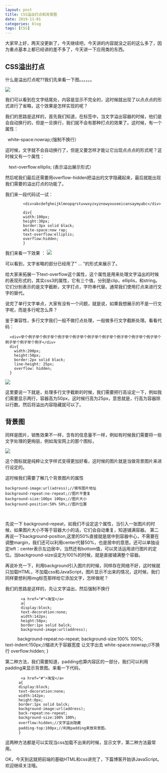 ```yaml
---
layout: post
title: CSS溢出打点和背景图
date: 2019-11-01
categories: blog
tags: [CSS]
---
```


大家早上好，两天没更新了，今天继续吧，今天讲的内容就没之前的这么多了，因为重点基本上都已经讲的差不多了，今天讲一下应用类的东西。

## CSS溢出打点

什么是溢出打点呢??我们先来看一下图。。。。。。

<img src="http://os310ujuc.bkt.clouddn.com/code.PNG">

我们可以看到在文字结尾处，内容是显示不完全的，这时候就出现了以点点点的形式进行了省略，这个效果是怎样实现的呢？

我们的思路是这样的，首先我们知道，在标签中，当文字溢出容器的时候，他们是会自动换行的，但是一旦换行，我们就不会有那种打点的效果了。这时候，有一个属性：

    white-space:nowrap;(强制不换行）
    

这时候，文字就不会自动换行了，但是又要怎样才能让它出现点点点的形式呢？这时候又有一个属性：

    text-overflow:elliplis; (表示溢出展示形式）
    

然后呢我们最后还需要用overflow-hidden把溢出的文字隐藏起来，最后就能出现我们需要的溢出打点的功能了。

我们来一段代码试一试：

            <div>abcdefgheijklmnopqrstuvwxyzxyznowyouseeicansaymyabc</div>
          
            div{
            width:100px;
            height:30px;
            border:3px solid black;
            white-space:now rap;
            text-overflow:elliplis;
            overflow:hidden;
            }

我们来看一下效果 ：
<img src="http://os310ujuc.bkt.clouddn.com/overfolw.PNG">

可以看到，文字省略的部分已经用了" ... "的形式来展示了。

给大家来拓展一下text-overflow这个属性，这个属性是用来处理文字溢出的时候的表现形式的，其实css3的属性，它有三个值，分别是clip，elliplis，和string。
它们分别表示的是文字截断，文字打点，字符串代替。通常我们使用打点来进行文字的替代。

说完了单行文字单点，大家有没有一个问题，就是说，如果我想展示的不是一行文字呢，而是多行呢怎么弄？

鉴于兼容性，多行文字我们一般不做打点处理，一般做多行文字截断处理。看看代码：

      <div>举个例子举个例子举个例子举个例子举个例子举个例子举个例子举个例子举个例子举个例子举个例子举个例子</div>
      div{
        width:200px;
        height:50px;
        border:2px solid black;
        line-height: 25px;
        overflow: hidden;
      }

<img src="http://os310ujuc.bkt.clouddn.com/oththh.PNG">

这里要说一下就是，处理多行文字截断的时候，我们需要把行高设定一下，例如我们需要显示两行，容器高为50px，这时候行高为25px，意思就是，行高为容器除以行数。然后将溢出内容隐藏就可以了。

## 背景图

同样是图片，销售效果不一样，含有的信息量不一样，例如有时候我们需要将一些文字处理的更绚丽，例如淘宝网上的那个图标，

<img src="http://os310ujuc.bkt.clouddn.com/tb.PNG">

这个图标就是纯粹让文字样式变得更加好看，这时候的图片就是当做背景图片来进行设定的。

这时候我们需要了解几个背景图片的属性


    background-image:url(adress);//填写图片地址
    background-repeat:no-repeat;//图片不重复
    background-size:100px 100px;//图片大小
    background-position:50% 50%;//图片位置
  
  
先说一下 background-repeat，如我们不设定这个属性，当引入一张图片的时候，如果图片大小不等于容器大小的话，它们会自动重复，知道铺满容器。
第二再说一下background-position,这里的50%直接就是居中到容器中心，不需要在调整margin，我们还可以利用center代替50%，也是居中的意思。还可以单独设定left：center表示左边居中，当然还有bottom值，可以灵活运用进行图片的定位。当background-size设定为100%的时候，就是直接铺满整个容器。

再说补充一下，利用background引入图片的时候，同样存在网络不好，这时候就只加载HTML，不加载css和JavaScript，图片显示不出来的情况，这时候，我们同样要想利用img标签那样给它添加文字，怎样做呢？

我们的思路是这样的，先让文字溢出，然后强制不换行

           <a href="#">淘宝</a>
           a{
           display:block;
           text-decoration:none;
           width:142px;
           height:58px;
           border:1px solid balck;
           background-image:url(address);
           background-repeat:no-repeat;
           background-size:100% 100%;            
           text-indent:150px;//缩进大于容器宽度 让文字出去 
           white-space:nowrap;//不换行
           overflow:hidden;
           }

第二种方法，我们需要知道，padding也算内容区的一部分，我们可以利用padding来显示背景图。来看一下代码，



           <a href="#">淘宝</a>
          a{
          display:block;
          text-decoration:none;
          width:142px;
          height:0px;
          border:1px solid balck;
          background-image:url(address);
          back-repeat:no-repeat;
          background-size:100% 100%;            
          overflow:hidden;//文字溢出隐藏
          padding-top:100px;//利用padding来放背景图。
          }   



这两种方法都是可以实现当css加载不出来的时候，显示文字，第二种方法最常用。

OK，今天到这就把前端的基础HTML和css讲完了，下篇博客开始讲JavaScript。欢迎继续关注哦。

    
    
    
    
 
    
